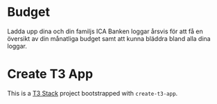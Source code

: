 # Budget
Ladda upp dina och din familjs ICA Banken loggar årsvis för att få en översikt av din månatliga budget samt att kunna bläddra bland alla dina loggar.

# Create T3 App
This is a [T3 Stack](https://create.t3.gg/) project bootstrapped with `create-t3-app`.
